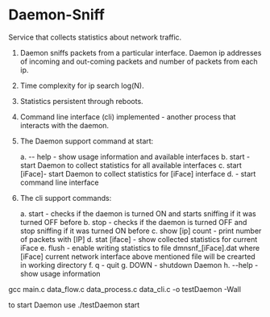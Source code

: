 # Daemon-Sniff
Service that collects statistics about network traffic. 
1. Daemon sniffs packets from a particular interface. 
    Daemon ip addresses of incoming and out-coming packets and number of packets from each ip. 
2. Time complexity for ip search log(N). 
3. Statistics persistent through reboots. 
4. Command line interface (cli)  implemented - another process that interacts with the daemon. 
5. The Daemon support command at start:

	a. -- help 	- show usage information and available interfaces
	b. start	- start Daemon to collect statistics for all available interfaces
	c. start [iFace]- start Daemon to collect statistics for [iFace] interface
	d. 		- start command line interface
	
6. The cli support commands:

	a. start 	- checks if the daemon is turned ON and starts sniffing if it was turned OFF before
	b. stop		- checks if the daemon is turned OFF and stop sniffing if it was turned ON before
	c. show [ip] count - print number of packets with [IP] 
	d. stat [iface] - show collected statistics for current iFace
	e. flush	- enable writing statistics to file dmnsnf_[iFace].dat
			  where  [iFace] current network interface
			  above mentioned file will be crearted in working directory
	f. q		- quit
	g. DOWN		- shutdown Daemon
	h. --help 	- show usage information

gcc main.c data_flow.c data_process.c data_cli.c -o testDaemon -Wall

to start Daemon use
./testDaemon start

